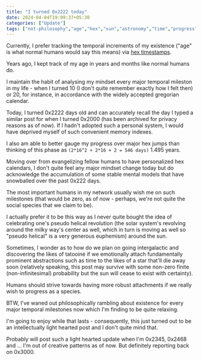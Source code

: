 ```yaml
---
title: "I turned 0x2222 today"
date: 2024-04-04T19:09:37+05:30
categories: ["Update"]
tags: ["not-philosophy","age","hex","sun","astronomy","time","progress","gregorian","calendar","society","species","star-wars"]
---
```


Currently, I prefer tracking the temporal increments of my existence
("age" is what normal humans would say this means) via [hex
timestamps](https://buffer.thebitmage.com/20230712132109-timestamps.html#ID-20230712T132110.496747).  

Years ago, I kept track of my age in years and months like
normal humans do.  

I maintain the habit of analysing my mindset every major temporal
mileston in my life - when I turned 10 (I don't quite remember
exactly how I felt then) or 20, for instance, in accordance with the
widely accepted gregorian calendar.  

Today, I turned 0x2222 days old and can accurately recall the day I
typed a similar post for when I turned 0x2000 (has been archived for
privacy reasons as of now). If I hadn't adopted such a personal
system, I would have deprived myself of such convenient memory
indexes.  

I also am able to better gauge my progress over major hex jumps than
thinking of this phase as `(2*16^2 + 2*16 + 2 = 546 days)` 1.495
years.  

Moving over from evangelizing fellow humans to have personalized hex
calendars, I don't quite feel any major mindset change today but do
acknowledge the accumulation of some stable mental models that have
snowballed over the past 0x222 days.  

The most important humans in my network usually wish me on 
such milestones (that would be zero, as of now - perhaps, we're not quite the
social species that we claim to be).  

I actually prefer it to be this way as I never quite bought the idea
of celebrating one's pseudo helical revolution (the solar system's
revolving around the milky way's center as well, which in turn is
moving as well so "pseudo helical" is a very generous euphemism)
around the sun.

Sometimes, I wonder as to how do we plan on going intergalactic and discovering
the likes of tatooine if we emotionally attach fundamentally prominent
abstractions such as time to the likes of a star that'll die away soon
(relatively speaking, this post may survive with some
non-zero finite (non-infinitesimal) probability but the sun will cease to exist
with certainty).  

Humans should strive towards having more robust attachments if we
really wish to progress as a species.  

BTW, I've waned out philosophically rambling about existence for every 
major temporal milestones now which I'm finding to be quite
relaxing.  

I'm going to enjoy while that lasts - consequently, this just turned out to be an
intellectually light hearted post and I don't quite mind that.  

Probably will post such a light hearted update when I'm 0x2345,
0x2468 and ... I'm out of creative patterns as of now. But
definitely reporting back on 0x3000.  
